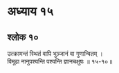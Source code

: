 # अध्याय १५

## श्लोक १०

उत्क्रामन्तं स्थितं वापि भुञ्जानं वा गुणान्वितम् ।<br>विमूढा नानुपश्यन्ति पश्यन्ति ज्ञानचक्षुषः ॥ १५-१०॥<br><br>


